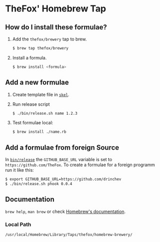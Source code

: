 # TheFox' Homebrew Tap

## How do I install these formulae?

1. Add the `thefox/brewery` tap to brew.

	```bash
	$ brew tap thefox/brewery
	```

2. Install a formula.

	```bash
	$ brew install <formula>
	```

## Add a new formulae

1. Create template file in [`skel`](skel).
2. Run release script

	```bash
	$ ./bin/release.sh name 1.2.3
	```

3. Test formulae local:

	```bash
	$ brew install ./name.rb
	```

## Add a formulae from foreign Source

In [`bin/release`](bin/release) the `GITHUB_BASE_URL` variable is set to `https://github.com/TheFox`. To create a formulae for a foreign programm run it like this:

```bash
$ export GITHUB_BASE_URL=https://github.com/drinchev
$ ./bin/release.sh phook 0.0.4
```

## Documentation

`brew help`, `man brew` or check [Homebrew's documentation](https://github.com/Homebrew/brew/blob/master/docs/README.md#readme).

### Local Path

```
/usr/local/Homebrew/Library/Taps/thefox/homebrew-brewery/
```
